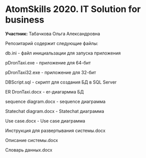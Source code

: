 
# AtomSkills 2020. IT Solution for business

**Участник:** Табачкова Ольга Александровна

Репозитарий содержит следующие файлы:

db.ini - файл инициальзации для запуска приложения

pDronTaxi.exe - приложение для 64-бит

pDronTaxi32.exe - приложение для 32-бит

DBScript.sql - скрипт для создания БД в SQL Server

ER DronTaxi.docx - er-диагармма БД

sequence diagram.docx - sequence диаграмма

Statechat diagram.docx - Statechat диаграмма

Use case.docx -  Use case диаграмма

Инструкция для развертывания системы.docx

Описание системы.docx

Словарь данных.docx

